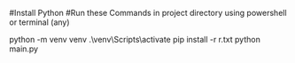 #Install Python
#Run these Commands in project directory using powershell or terminal (any)


python -m venv venv
.\venv\Scripts\activate
pip install -r r.txt
python main.py
